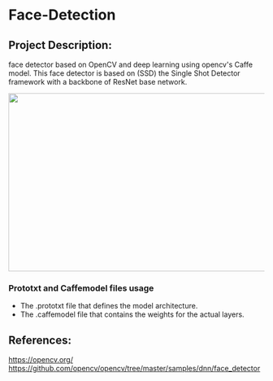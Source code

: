 # Face-Detection

## Project Description:

face detector based on OpenCV and deep learning using opencv's Caffe model. This face detector is based on (SSD) the Single Shot Detector framework with a backbone of ResNet base network.



<p align="center">
 <img  width="700" height="350" src="https://github.com/anasbadawy/Face-Detection/blob/master/testResult.png">
</p>



### Prototxt and Caffemodel files usage
- The .prototxt file that defines the model architecture.
- The .caffemodel file that contains the weights for the actual layers.




## References:
https://opencv.org/
https://github.com/opencv/opencv/tree/master/samples/dnn/face_detector
